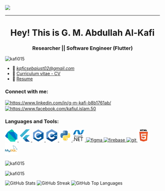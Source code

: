 
<img src="https://github.com/kafi015/kafi015/assets/85091859/deb49851-89bc-4c0f-a103-e6d7db33dcd7">
<hr>
<h1 align="center">Hey! This is G. M. Abdullah Al-Kafi</h1>
<h3 align="center">Researcher || Software Engineer (Flutter)</h3>


<p align="left"> <img src="https://komarev.com/ghpvc/?username=kafi015&label=Profile%20views&color=0e75b6&style=flat" alt="kafi015" /> </p>

- 📧  *kaficsebaiust02@gmail.com*
- 📄 [Curriculum vitae - CV](https://drive.google.com/file/d/1l1qM484Zl8E06Iv2phnRNuT-Bqg_h7B6/view?usp=drive_link)
- 📄 [Resume](https://drive.google.com/file/d/1Eic6MHZ2Ssp4J87g8P1ff7s6wR5ZxKy0/view?usp=sharing)



<h3 align="left">Connect with me:</h3>
<p align="left">
<a href="https://www.linkedin.com/in/g-m-kafi-b8b1761ab/" target="_blank"><img align="center" src="https://raw.githubusercontent.com/rahuldkjain/github-profile-readme-generator/master/src/images/icons/Social/linked-in-alt.svg" alt="https://www.linkedin.com/in/g-m-kafi-b8b1761ab/" height="30" width="40" /></a>
<a href="https://www.facebook.com/kafiul.islam.50" target="_blank"><img align="center" src="https://raw.githubusercontent.com/rahuldkjain/github-profile-readme-generator/master/src/images/icons/Social/facebook.svg" alt="https://www.facebook.com/kafiul.islam.50" height="30" width="40" /></a>


<h3 align="left">Languages and Tools:</h3>
<p align="left"> 
<a href="https://dart.dev/" target="_blank" rel="noreferrer"> <img src="https://raw.githubusercontent.com/devicons/devicon/master/icons/dart/dart-original.svg" alt="css3" width="40" height="40"/> </a> <a href="https://flutter.dev/" target="_blank" rel="noreferrer"> <img src="https://raw.githubusercontent.com/devicons/devicon/master/icons/flutter/flutter-original.svg" alt="express" width="40" height="40"/> </a>  <a href="https://www.cprogramming.com/" target="_blank" rel="noreferrer"> <img src="https://raw.githubusercontent.com/devicons/devicon/master/icons/c/c-original.svg" alt="c" width="40" height="40"/> </a> <a href="https://www.w3schools.com/cpp/" target="_blank" rel="noreferrer"> <img src="https://raw.githubusercontent.com/devicons/devicon/master/icons/cplusplus/cplusplus-original.svg" alt="cplusplus" width="40" height="40"/> </a> <a href="https://www.python.org" target="_blank" rel="noreferrer"> <img src="https://raw.githubusercontent.com/devicons/devicon/master/icons/python/python-original.svg" alt="python" width="40" height="40"/> </a>  <a href="https://dotnet.microsoft.com/" target="_blank" rel="noreferrer"> <img src="https://raw.githubusercontent.com/devicons/devicon/master/icons/dot-net/dot-net-original-wordmark.svg" alt="dotnet" width="40" height="40"/> </a> <a href="https://www.figma.com/" target="_blank" rel="noreferrer"> <img src="https://www.vectorlogo.zone/logos/figma/figma-icon.svg" alt="figma" width="40" height="40"/> </a> <a href="https://firebase.google.com/" target="_blank" rel="noreferrer"> <img src="https://www.vectorlogo.zone/logos/firebase/firebase-icon.svg" alt="firebase" width="40" height="40"/> </a><a href="https://git-scm.com/" target="_blank" rel="noreferrer"> <img src="https://www.vectorlogo.zone/logos/git-scm/git-scm-icon.svg" alt="git" width="40" height="40"/> </a><a href="https://www.w3.org/html/" target="_blank" rel="noreferrer"> <img src="https://raw.githubusercontent.com/devicons/devicon/master/icons/html5/html5-original-wordmark.svg" alt="html5" width="40" height="40"/> </a> <a href="https://www.mysql.com/" target="_blank" rel="noreferrer"> <img src="https://raw.githubusercontent.com/devicons/devicon/master/icons/mysql/mysql-original-wordmark.svg" alt="mysql" width="40" height="40"/> </a>
</p>

<p><img align="center" src="https://github-readme-stats.vercel.app/api/top-langs?username=kafi015&show_icons=true&locale=en&layout=compact" alt="kafi015" /></p>

<p><img align="center" src="https://github-readme-streak-stats.herokuapp.com/?user=kafi015&" alt="kafi015" /></p>

![GitHub Stats](https://github-readme-stats.vercel.app/api?username=kafi015&show_icons=true&count_private=true&hide_title=true)
![GitHub Streak](https://github-readme-streak-stats.herokuapp.com/?user=kafi015)
![GitHub Top Languages](https://github-readme-stats.vercel.app/api/top-langs/?username=kafi015&layout=compact)

